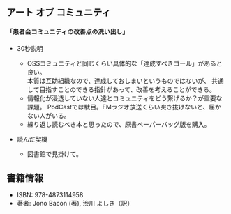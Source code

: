 ## アート オブ コミュニティ  

#### 「患者会コミュニティの改善点の洗い出し」  

+ 30秒説明  
  - OSSコミュニティと同じくらい具体的な「達成すべきゴール」があると良い。  
    本質は互助組織なので、達成しておしまいというものではないが、
    共通して目指すことのできる指針があって、改善を考えることができる。
  - 情報化が浸透していない人達とコミュニティをどう繋げるか？が重要な課題。
    PodCastでは駄目。FMラジオ放送くらい突き抜けないと、届かない人がいる。
  - 繰り返し読むべき本と思ったので、原書ペーパーバッグ版を購入。  

+ 読んだ契機  
  - 図書館で見掛けて。  

## 書籍情報  

+ ISBN: 978-4873114958  
+ 著者: Jono Bacon (著), 渋川 よしき（訳） 

